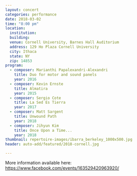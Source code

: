 ```yaml
---
layout: concert
categories: performance
date: 2018-03-02
time: "8:00 pm"
location:
  institution:
  building:
  venue: Cornell University, Barnes Hall Auditorium
  address: 129 Ho Plaza Cornell University
  city: Ithaca
  state: NY
  zip: 14853
program:
  - composer: Marianthi Papalexandri-Alexandri
    title: Duo for motor and sound panels
    year: 2016
  - composer: Kevin Ernste
    title: Almatira
    year: 2015
  - composer: Sergio Cote
    title: La Sed Es Tierra
    year: 2017
  - composer: Matt Sargent
    title: Unwound Path
    year: 2018
  - composer: Jihyun Kim
    title: Once Upon a Time...
    year: 2018
thumbnail: repertoire-images/ibarra_berkeley_1000x500.jpg
header: auto-add/featured/2018-cornell.jpg

---
```


More information available here: <a href="https://www.facebook.com/events/163529420963920/" target="blank">https://www.facebook.com/events/163529420963920/ </a>

<!-- should we have a separate field for ticket sales and time -->
